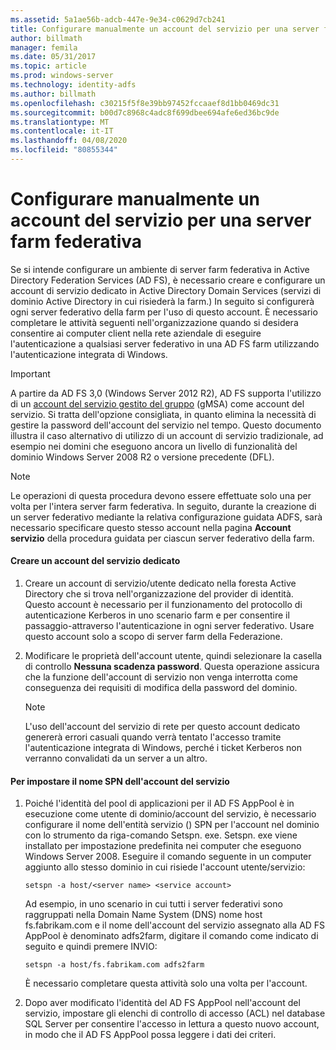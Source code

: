 ```yaml
---
ms.assetid: 5a1ae56b-adcb-447e-9e34-c0629d7cb241
title: Configurare manualmente un account del servizio per una server farm federativa
author: billmath
manager: femila
ms.date: 05/31/2017
ms.topic: article
ms.prod: windows-server
ms.technology: identity-adfs
ms.author: billmath
ms.openlocfilehash: c30215f5f8e39bb97452fccaaef8d1bb0469dc31
ms.sourcegitcommit: b00d7c8968c4adc8f699dbee694afe6ed36bc9de
ms.translationtype: MT
ms.contentlocale: it-IT
ms.lasthandoff: 04/08/2020
ms.locfileid: "80855344"
---
```

# <a name="manually-configure-a-service-account-for-a-federation-server-farm"></a>Configurare manualmente un account del servizio per una server farm federativa

Se si intende configurare un ambiente di server farm federativa in Active Directory Federation Services \(AD FS\), è necessario creare e configurare un account di servizio dedicato in Active Directory Domain Services \(servizi di dominio Active Directory in cui risiederà la farm.\) In seguito si configurerà ogni server federativo della farm per l'uso di questo account. È necessario completare le attività seguenti nell'organizzazione quando si desidera consentire ai computer client nella rete aziendale di eseguire l'autenticazione a qualsiasi server federativo in una AD FS farm utilizzando l'autenticazione integrata di Windows.  

> [!IMPORTANT]
> A partire da AD FS 3,0 (Windows Server 2012 R2), AD FS supporta l'utilizzo di un [account del servizio gestito del gruppo](https://docs.microsoft.com/windows-server/security/group-managed-service-accounts/group-managed-service-accounts-overview) \(gMSA\) come account del servizio.  Si tratta dell'opzione consigliata, in quanto elimina la necessità di gestire la password dell'account del servizio nel tempo.  Questo documento illustra il caso alternativo di utilizzo di un account di servizio tradizionale, ad esempio nei domini che eseguono ancora un livello di funzionalità del dominio Windows Server 2008 R2 o versione precedente \(DFL\).

> [!NOTE]  
> Le operazioni di questa procedura devono essere effettuate solo una per volta per l'intera server farm federativa. In seguito, durante la creazione di un server federativo mediante la relativa configurazione guidata ADFS, sarà necessario specificare questo stesso account nella pagina **Account servizio** della procedura guidata per ciascun server federativo della farm.  
  
#### <a name="create-a-dedicated-service-account"></a>Creare un account del servizio dedicato  
  
1.  Creare un account di servizio\/utente dedicato nella foresta Active Directory che si trova nell'organizzazione del provider di identità. Questo account è necessario per il funzionamento del protocollo di autenticazione Kerberos in uno scenario farm e per consentire il passaggio\-attraverso l'autenticazione in ogni server federativo. Usare questo account solo a scopo di server farm della Federazione.  
  
2.  Modificare le proprietà dell'account utente, quindi selezionare la casella di controllo **Nessuna scadenza password**. Questa operazione assicura che la funzione dell'account di servizio non venga interrotta come conseguenza dei requisiti di modifica della password del dominio.  
  
    > [!NOTE]  
    > L'uso dell'account del servizio di rete per questo account dedicato genererà errori casuali quando verrà tentato l'accesso tramite l'autenticazione integrata di Windows, perché i ticket Kerberos non verranno convalidati da un server a un altro.  
  
#### <a name="to-set-the-spn-of-the-service-account"></a>Per impostare il nome SPN dell'account del servizio  
  
1.  Poiché l'identità del pool di applicazioni per il AD FS AppPool è in esecuzione come utente di dominio\/account del servizio, è necessario configurare il nome dell'entità servizio \(\) SPN per l'account nel dominio con lo strumento da riga\-comando Setspn. exe. Setspn. exe viene installato per impostazione predefinita nei computer che eseguono Windows Server 2008. Eseguire il comando seguente in un computer aggiunto allo stesso dominio in cui risiede l'account utente\/servizio:  
  
    ```  
    setspn -a host/<server name> <service account>  
    ```  
  
    Ad esempio, in uno scenario in cui tutti i server federativi sono raggruppati nella Domain Name System \(DNS\) nome host fs.fabrikam.com e il nome dell'account del servizio assegnato alla AD FS AppPool è denominato adfs2farm, digitare il comando come indicato di seguito e quindi premere INVIO:  
  
    ```  
    setspn -a host/fs.fabrikam.com adfs2farm  
    ```  
  
    È necessario completare questa attività solo una volta per l'account.  
  
2.  Dopo aver modificato l'identità del AD FS AppPool nell'account del servizio, impostare gli elenchi di controllo di accesso \(ACL\) nel database SQL Server per consentire l'accesso in lettura a questo nuovo account, in modo che il AD FS AppPool possa leggere i dati dei criteri.  
  

